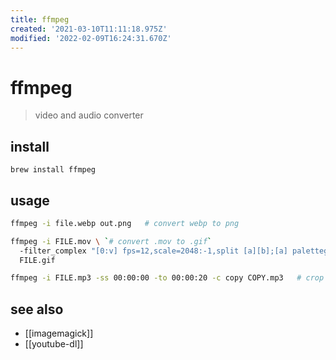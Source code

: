 ```yaml
---
title: ffmpeg
created: '2021-03-10T11:11:18.975Z'
modified: '2022-02-09T16:24:31.670Z'
---
```


# ffmpeg

> video and audio converter 

## install

`brew install ffmpeg`

## usage

```sh
ffmpeg -i file.webp out.png   # convert webp to png

ffmpeg -i FILE.mov \ `# convert .mov to .gif`
  -filter_complex "[0:v] fps=12,scale=2048:-1,split [a][b];[a] palettegen [p];[b][p] paletteuse" \
  FILE.gif

ffmpeg -i FILE.mp3 -ss 00:00:00 -to 00:00:20 -c copy COPY.mp3   # crop audio file's first 20sek
```

## see also

- [[imagemagick]]
- [[youtube-dl]]

